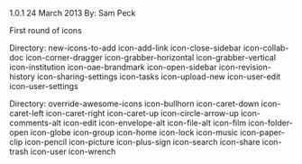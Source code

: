 
1.0.1
24 March 2013
By: Sam Peck

First round of icons

Directory: new-icons-to-add
icon-add-link
icon-close-sidebar
icon-collab-doc
icon-corner-dragger
icon-grabber-horizontal
icon-grabber-vertical
icon-institution
icon-oae-brandmark
icon-open-sidebar
icon-revision-history
icon-sharing-settings
icon-tasks
icon-upload-new
icon-user-edit
icon-user-settings

Directory: override-awesome-icons
icon-bullhorn
icon-caret-down
icon-caret-left
icon-caret-right
icon-caret-up
icon-circle-arrow-up
icon-comments-alt
icon-edit
icon-envelope-alt
icon-file-alt
icon-film
icon-folder-open
icon-globe
icon-group
icon-home
icon-lock
icon-music
icon-paper-clip
icon-pencil
icon-picture
icon-plus-sign
icon-search
icon-share
icon-trash
icon-user
icon-wrench
